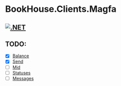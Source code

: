 # BookHouse.Clients.Magfa

[![.NET](https://github.com/book-house/BookHouse.Clients.Magfa/actions/workflows/dotnet.yml/badge.svg)](https://github.com/book-house/BookHouse.Clients.Magfa/actions/workflows/dotnet.yml)
------
## TODO: 

- [x] [Balance](https://messaging.magfa.com/ui/?public/wiki/api/http_v2#balance)
- [x] [Send](https://messaging.magfa.com/ui/?public/wiki/api/http_v2#send)
- [ ] [Mid](https://messaging.magfa.com/ui/?public/wiki/api/http_v2#mid)
- [ ] [Statuses](https://messaging.magfa.com/ui/?public/wiki/api/http_v2#statuses)
- [ ] [Messages](https://messaging.magfa.com/ui/?public/wiki/api/http_v2#messages)
